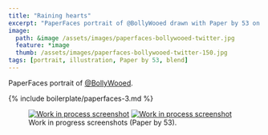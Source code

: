 ```yaml
---
title: "Raining hearts"
excerpt: "PaperFaces portrait of @BollyWooed drawn with Paper by 53 on an iPad."
image: 
  path: &image /assets/images/paperfaces-bollywooed-twitter.jpg 
  feature: *image
  thumb: /assets/images/paperfaces-bollywooed-twitter-150.jpg
tags: [portrait, illustration, Paper by 53, blend]
---
```


PaperFaces portrait of <a href="http://twitter.com/BollyWooed">@BollyWooed</a>.

{% include boilerplate/paperfaces-3.md %}

<figure class="half">
	<a href="{{ site.url }}/assets/images/paperfaces-bollywooed-process-1-lg.jpg"><img src="{{ site.url }}/assets/images/paperfaces-bollywooed-process-1-600.jpg" alt="Work in process screenshot"></a>
	<a href="{{ site.url }}/assets/images/paperfaces-bollywooed-process-2-lg.jpg"><img src="{{ site.url }}/assets/images/paperfaces-bollywooed-process-2-600.jpg" alt="Work in process screenshot"></a>
	<figcaption>Work in progress screenshots (Paper by 53).</figcaption>
</figure>
